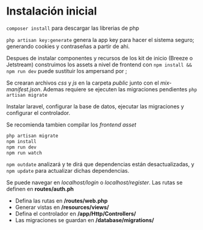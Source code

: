 # Instalación inicial

``` composer install ``` para descargar las librerias de php


``` php artisan key:generate ``` genera la app key para hacer el sistema seguro; generando cookies y contraseñas a partir de ahi.


Despues de instalar componentes y recursos de los kit de inicio (Breeze o Jetstream) construimos los assets a nivel de frontend con ``` npm install && npm run dev ``` puede sustituir los ampersand por ;

Se crearan archivos _css_ y _js_ en la carpeta _public_ junto con el _mix-manifest.json_. Ademas requiere se ejecuten las migraciones pendientes ``` php artisan migrate ```



Instalar laravel, configurar la base de datos, ejecutar las migraciones y configurar el controlador.

Se recomienda tambien compilar los _frontend asset_
```sh
php artisan migrate
npm install
npm run dev
npm run watch
```

``` npm outdate ``` analizará y te dirá que dependencias están desactualizadas, y ``` npm update ``` para actualizar dichas dependencias.

Se puede navegar en *localhost/login* o *localhost/register*. Las rutas se definen en **routes/auth.ph**


- Defina las rutas en **/routes/web.php**
- Generar vistas en **/resources/views/**
- Defina el controlador en **/app/Http/Controllers/**
- Las migraciones se guardan en **/database/migrations/**


